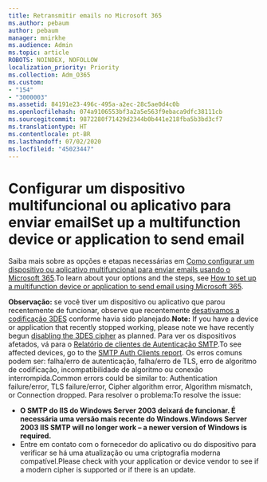 ```yaml
---
title: Retransmitir emails no Microsoft 365
ms.author: pebaum
author: pebaum
manager: mnirkhe
ms.audience: Admin
ms.topic: article
ROBOTS: NOINDEX, NOFOLLOW
localization_priority: Priority
ms.collection: Adm_O365
ms.custom:
- "154"
- "3000003"
ms.assetid: 84191e23-496c-495a-a2ec-28c5ae0d4c0b
ms.openlocfilehash: 074a9106553bf3a2a5e563f9ebaca9dfc38111cb
ms.sourcegitcommit: 9872280f71429d2344b0b441e218fba5b3bd3cf7
ms.translationtype: HT
ms.contentlocale: pt-BR
ms.lasthandoff: 07/02/2020
ms.locfileid: "45023447"
---
```

# <a name="set-up-a-multifunction-device-or-application-to-send-email"></a><span data-ttu-id="a15e3-102">Configurar um dispositivo multifuncional ou aplicativo para enviar email</span><span class="sxs-lookup"><span data-stu-id="a15e3-102">Set up a multifunction device or application to send email</span></span>

<span data-ttu-id="a15e3-103">Saiba mais sobre as opções e etapas necessárias em [Como configurar um dispositivo ou aplicativo multifuncional para enviar emails usando o Microsoft 365](https://docs.microsoft.com/Exchange/mail-flow-best-practices/how-to-set-up-a-multifunction-device-or-application-to-send-email-using-microsoft-365-or-office-365).</span><span class="sxs-lookup"><span data-stu-id="a15e3-103">To learn about your options and the steps, see [How to set up a multifunction device or application to send email using Microsoft 365](https://docs.microsoft.com/Exchange/mail-flow-best-practices/how-to-set-up-a-multifunction-device-or-application-to-send-email-using-microsoft-365-or-office-365).</span></span>
  
<span data-ttu-id="a15e3-104">**Observação:** se você tiver um dispositivo ou aplicativo que parou recentemente de funcionar, observe que recentemente [desativamos a codificação 3DES](https://docs.microsoft.com/microsoft-365/compliance/technical-reference-details-about-encryption) conforme havia sido planejado.</span><span class="sxs-lookup"><span data-stu-id="a15e3-104">**Note:** If you have a device or application that recently stopped working, please note we have recently begun [disabling the 3DES cipher](https://docs.microsoft.com/microsoft-365/compliance/technical-reference-details-about-encryption) as planned.</span></span> <span data-ttu-id="a15e3-105">Para ver os dispositivos afetados, vá para o [Relatório de clientes de Autenticação SMTP](https://protection.office.com/mailflow/dashboard).</span><span class="sxs-lookup"><span data-stu-id="a15e3-105">To see affected devices, go to the [SMTP Auth Clients report](https://protection.office.com/mailflow/dashboard).</span></span> <span data-ttu-id="a15e3-106">Os erros comuns podem ser: falha/erro de autenticação, falha/erro de TLS, erro de algoritmo de codificação, incompatibilidade de algoritmo ou conexão interrompida.</span><span class="sxs-lookup"><span data-stu-id="a15e3-106">Common errors could be similar to: Authentication failure/error, TLS failure/error, Cipher algorithm error, Algorithm mismatch, or Connection dropped.</span></span> <span data-ttu-id="a15e3-107">Para resolver o problema:</span><span class="sxs-lookup"><span data-stu-id="a15e3-107">To resolve the issue:</span></span>

 - <span data-ttu-id="a15e3-108">**O SMTP do IIS do Windows Server 2003 deixará de funcionar. É necessária uma versão mais recente do Windows.**</span><span class="sxs-lookup"><span data-stu-id="a15e3-108">**Windows Server 2003 IIS SMTP will no longer work – a newer version of Windows is required.**</span></span>  
 - <span data-ttu-id="a15e3-109">Entre em contato com o fornecedor do aplicativo ou do dispositivo para verificar se há uma atualização ou uma criptografia moderna compatível.</span><span class="sxs-lookup"><span data-stu-id="a15e3-109">Please check with your application or device vendor to see if a modern cipher is supported or if there is an update.</span></span>
